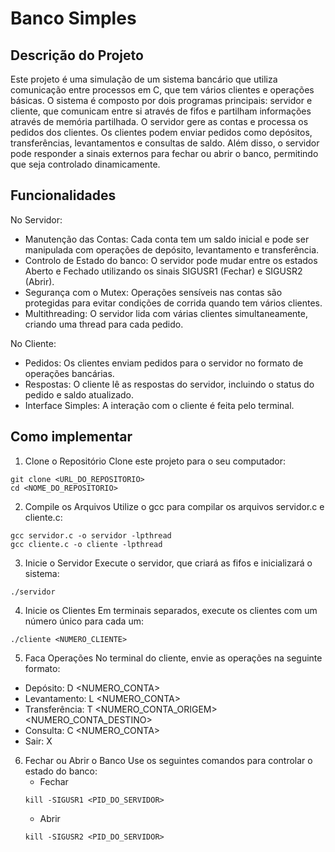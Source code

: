 # Banco Simples

## Descrição do Projeto
Este projeto é uma simulação de um sistema bancário que utiliza comunicação entre processos em C, que tem vários clientes e operações básicas. O sistema é composto por dois programas principais: servidor e cliente, que comunicam entre si através de fifos e partilham informações através de memória partilhada.
O servidor gere as contas e processa os pedidos dos clientes. Os clientes podem enviar pedidos como depósitos, transferências, levantamentos e consultas de saldo.
Além disso, o servidor pode responder a sinais externos para fechar ou abrir o banco, permitindo que seja controlado dinamicamente.

## Funcionalidades
No Servidor:
- Manutenção das Contas: Cada conta tem um saldo inicial e pode ser manipulada com operações de depósito, levantamento e transferência.
- Controlo de Estado do banco: O servidor pode mudar entre os estados Aberto e Fechado utilizando os sinais SIGUSR1 (Fechar) e SIGUSR2 (Abrir).
- Segurança com o Mutex: Operações sensíveis nas contas são protegidas para evitar condições de corrida quando tem vários clientes.
- Multithreading: O servidor lida com várias clientes simultaneamente, criando uma thread para cada pedido.
  
No Cliente:
- Pedidos: Os clientes enviam pedidos para o servidor no formato de operações bancárias.
- Respostas: O cliente lê as respostas do servidor, incluindo o status do pedido e saldo atualizado.
- Interface Simples: A interação com o cliente é feita pelo terminal.

## Como implementar
1. Clone o Repositório
Clone este projeto para o seu computador:
```
git clone <URL_DO_REPOSITORIO>
cd <NOME_DO_REPOSITORIO>
```
2. Compile os Arquivos
Utilize o gcc para compilar os arquivos servidor.c e cliente.c:
```
gcc servidor.c -o servidor -lpthread
gcc cliente.c -o cliente -lpthread
```
3. Inicie o Servidor
Execute o servidor, que criará as fifos e inicializará o sistema:
```
./servidor
```
4. Inicie os Clientes
Em terminais separados, execute os clientes com um número único para cada um:
```
./cliente <NUMERO_CLIENTE>
```
5. Faca Operações
No terminal do cliente, envie as operações na seguinte formato:
- Depósito: D <NUMERO_CONTA> <MONTANTE>
- Levantamento: L <NUMERO_CONTA> <MONTANTE>
- Transferência: T <NUMERO_CONTA_ORIGEM> <NUMERO_CONTA_DESTINO> <MONTANTE>
- Consulta: C <NUMERO_CONTA>
- Sair: X

6. Fechar ou Abrir o Banco
Use os seguintes comandos para controlar o estado do banco:
    - Fechar
    ```
    kill -SIGUSR1 <PID_DO_SERVIDOR>
    ```
    - Abrir
    ```
    kill -SIGUSR2 <PID_DO_SERVIDOR>
    ``` 

   
